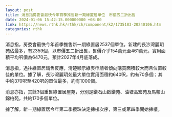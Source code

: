 ```yaml
---
layout: post
title: 消息指房委會最快今年首季推售新一期綠置居單位　市價五二折出售
date: 2024-01-06 15:42:15.000000000 +08:00
link: https://news.rthk.hk/rthk/ch/component/k2/1735183-20240106.htm
categories: rthk
---
```


消息指，房委會最快今年首季推售新一期綠置居2537個單位。新建的長沙灣麗玥苑佔最多，有2359個，以市價五二折出售，售價介乎154萬元至461萬元，實用面積平均呎價為6470元，預計2027年4月底落成。

消息指，過往綠置居銷售反應，清楚顯示綠表申請者傾向購買面積較大而且位置較佳的單位。據了解，長沙灣麗玥苑最大單位實用面積約640呎，約有70多個；其中約370呎至420呎的單位最多，約有1000個。

消息亦指，其餘3個重售綠置居屋苑，分別是鑽石山啟鑽苑、油塘高宏苑及馬鞍山錦柏苑，共約170多個單位。

據了解，新一期綠置居今年第二季攪珠決定揀樓次序，第三或第四季開始揀樓。
